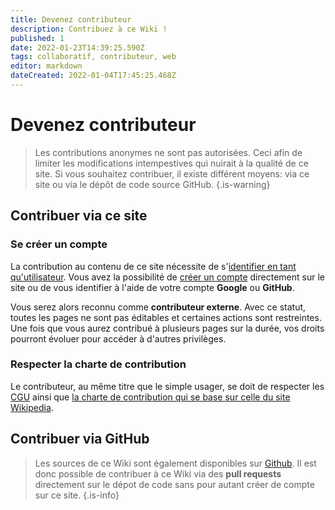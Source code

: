 ```yaml
---
title: Devenez contributeur
description: Contribuez à ce Wiki !
published: 1
date: 2022-01-23T14:39:25.590Z
tags: collaboratif, contributeur, web
editor: markdown
dateCreated: 2022-01-04T17:45:25.468Z
---
```


# Devenez contributeur
> Les contributions anonymes ne sont pas autorisées. Ceci afin de limiter les modifications intempestives qui nuirait à la qualité de ce site. Si vous souhaitez contribuer, il existe différent moyens: via ce site ou via le dépôt de code source GitHub.
{.is-warning}

## Contribuer via ce site
### Se créer un compte
La contribution au contenu de ce site nécessite de s'[identifier en tant qu'utilisateur](http://wiki3d.fr/login). Vous avez la possibilité de [créer un compte](http://wiki3d.fr/register) directement sur le site ou de vous identifier à l'aide de votre compte **Google** ou **GitHub**.

Vous serez alors reconnu comme **contributeur externe**. Avec ce statut, toutes les pages ne sont pas éditables et certaines actions sont restreintes. Une fois que vous aurez contribué à plusieurs pages sur la durée, vos droits pourront évoluer pour accéder à d'autres privilèges.

### Respecter la charte de contribution
Le contributeur, au même titre que le simple usager, se doit de respecter les [CGU](/cgu) ainsi que [la charte de contribution qui se base sur celle du site Wikipedia](https://fr.wikipedia.org/wiki/Wikip%C3%A9dia:Charte#:~:text=de%20l'int%C3%A9gration-,Le%20statut%20de%20la%20contribution,sp%C3%A9cialement%20la%20communaut%C3%A9%20des%20contributeurs.).


## Contribuer via GitHub
> Les sources de ce Wiki sont également disponibles sur [Github](https://github.com/impression-3D/wiki). Il est donc possible de contribuer à ce Wiki via des **pull requests** directement sur le dépot de code sans pour autant créer de compte sur ce site.
{.is-info}

